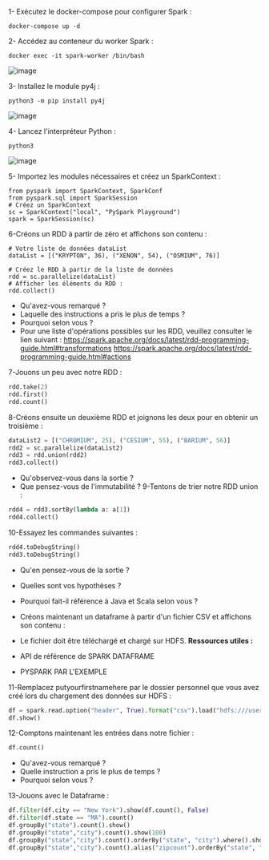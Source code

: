 

1- Exécutez le docker-compose pour configurer Spark :
```
docker-compose up -d
```

2- Accédez au conteneur du worker Spark :
```
docker exec -it spark-worker /bin/bash
```
![image](https://github.com/zineb-kplr/PySpark-template/assets/123749462/c51f673b-0cb8-4e69-8e9e-6732c3daf815)

3- Installez le module py4j :
```
python3 -m pip install py4j
```
![image](https://github.com/zineb-kplr/PySpark-template/assets/123749462/4b15fe78-0964-42e3-8542-25ccac1e880a)

4- Lancez l'interpréteur Python :
```
python3
```
![image](https://github.com/zineb-kplr/PySpark-template/assets/123749462/9e34a696-6cfc-4112-a627-2d746b363868)

5- Importez les modules nécessaires et créez un SparkContext :

```
from pyspark import SparkContext, SparkConf
from pyspark.sql import SparkSession
# Créez un SparkContext
sc = SparkContext("local", "PySpark Playground")
spark = SparkSession(sc)
```
6-Créons un RDD à partir de zéro et affichons son contenu :
```
# Votre liste de données dataList
dataList = [("KRYPTON", 36), ("XENON", 54), ("OSMIUM", 76)]

# Créez le RDD à partir de la liste de données
rdd = sc.parallelize(dataList)
# Afficher les éléments du RDD :
rdd.collect()
```
- Qu'avez-vous remarqué ?
- Laquelle des instructions a pris le plus de temps ?
- Pourquoi selon vous ?
- Pour une liste d'opérations possibles sur les RDD, veuillez consulter le lien suivant :
https://spark.apache.org/docs/latest/rdd-programming-guide.html#transformations
https://spark.apache.org/docs/latest/rdd-programming-guide.html#actions

7-Jouons un peu avec notre RDD :

```python
rdd.take(2)
rdd.first()
rdd.count()
```

8-Créons ensuite un deuxième RDD et joignons les deux pour en obtenir un troisième :

```python
dataList2 = [("CHROMIUM", 25), ("CESIUM", 55), ("BARIUM", 56)]
rdd2 = sc.parallelize(dataList2)
rdd3 = rdd.union(rdd2)
rdd3.collect()
```

- Qu'observez-vous dans la sortie ?
- Que pensez-vous de l'immutabilité ?
9-Tentons de trier notre RDD union :

```python
rdd4 = rdd3.sortBy(lambda a: a[1])
rdd4.collect()
```

10-Essayez les commandes suivantes :

```python
rdd4.toDebugString()
rdd3.toDebugString()
```

- Qu'en pensez-vous de la sortie ?
- Quelles sont vos hypothèses ?
- Pourquoi fait-il référence à Java et Scala selon vous ?

- Créons maintenant un dataframe à partir d'un fichier CSV et affichons son contenu :

- Le fichier doit être téléchargé et chargé sur HDFS.
**Ressources utiles :**

- API de référence de SPARK DATAFRAME

- PYSPARK PAR L'EXEMPLE

11-Remplacez putyourfirstnamehere par le dossier personnel que vous avez créé lors du chargement des données sur HDFS :

```python
df = spark.read.option("header", True).format("csv").load("hdfs:///user/root/putyourfirstnamehere/data/zipcodes.csv")
df.show()
```
12-Comptons maintenant les entrées dans notre fichier :

```python
df.count()
```

- Qu'avez-vous remarqué ?
- Quelle instruction a pris le plus de temps ?
- Pourquoi selon vous ?

13-Jouons avec le Dataframe :

```python
df.filter(df.city == "New York").show(df.count(), False)
df.filter(df.state == "MA").count()
df.groupBy("state").count().show()
df.groupBy("state","city").count().show(100)
df.groupBy("state","city").count().orderBy("state", "city").where().show(100)
df.groupBy("state","city").count().alias("zipcount").orderBy("state", "city").where("count > 50").orderBy("count").show(10)
```
